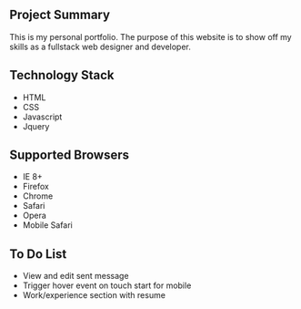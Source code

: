 ## Project Summary

This is my personal portfolio. The purpose of this website is to show off my skills as a fullstack web designer and developer.

## Technology Stack

* HTML
* CSS
* Javascript
* Jquery

## Supported Browsers

* IE 8+
* Firefox
* Chrome
* Safari
* Opera
* Mobile Safari

## To Do List

* View and edit sent message
* Trigger hover event on touch start for mobile
* Work/experience section with resume